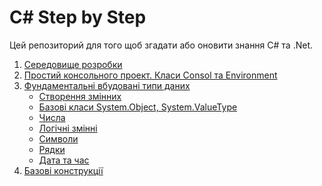 # C# Step by Step

Цей репозиторий для того щоб згадати або оновити знання C# та .Net.
<ol>
<li> <a href="./01 Середовище розробки">Середовище розробки</a> </li>
<li> <a href="./02 Простий консольного проект. Класи Consol та Environment">Простий консольного проект. Класи Consol та Environment</a></li>
<li> <a href="./03 Фундаментальні вбудовані типи даних">Фундаментальні вбудовані типи даних</a>

- <a href="./03 Фундаментальні вбудовані типи даних/1 Створення змінних">Створення змінних</a>
- <a href="./03 Фундаментальні вбудовані типи даних/2 Базові класи System.Object, System.ValueType">Базові класи System.Object, System.ValueType</a>
- <a href="./03 Фундаментальні вбудовані типи даних/3 Числа">Числа</a>
- <a href="./03 Фундаментальні вбудовані типи даних/4 Логічні змінні">Логічні змінні</a>
- <a href="./03 Фундаментальні вбудовані типи даних/5 Символи">Символи</a>
- <a href="./03 Фундаментальні вбудовані типи даних/6 Pядки">Pядки</a>
- <a href="./03 Фундаментальні вбудовані типи даних/7 Дата та час">Дата та час</a>

</li>
<li><a href="./04 Базові конструкції">Базові конструкції</a> </li>
</ol>




